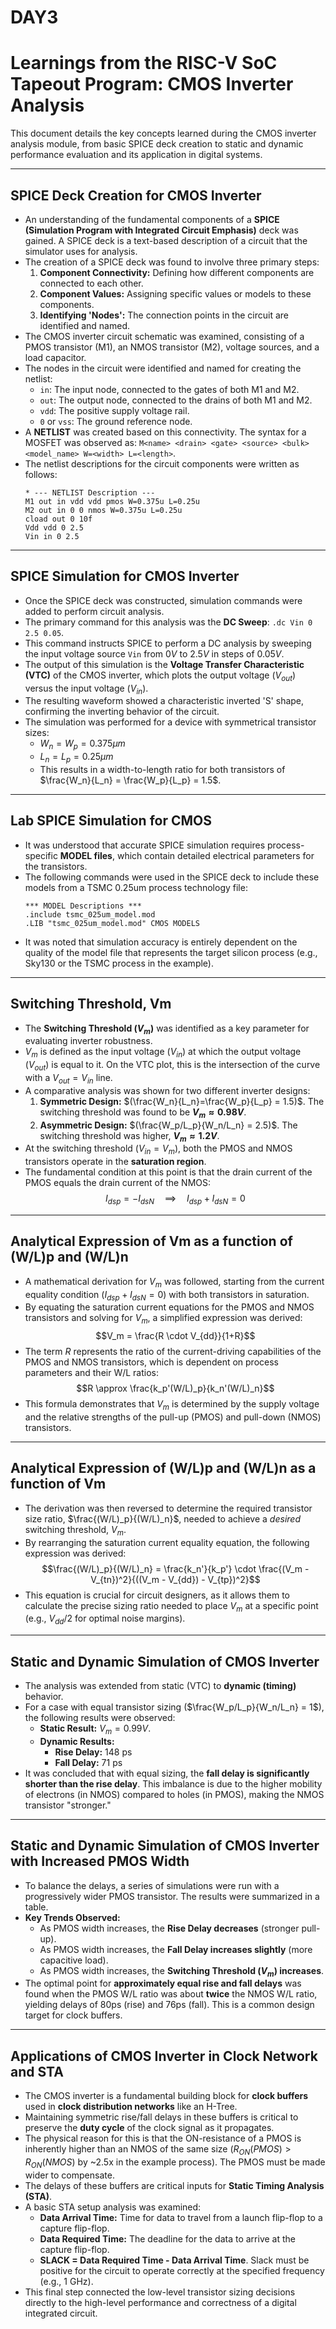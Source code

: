# DAY3


# Learnings from the RISC-V SoC Tapeout Program: CMOS Inverter Analysis

This document details the key concepts learned during the CMOS inverter analysis module, from basic SPICE deck creation to static and dynamic performance evaluation and its application in digital systems.

---

## SPICE Deck Creation for CMOS Inverter

- An understanding of the fundamental components of a **SPICE (Simulation Program with Integrated Circuit Emphasis)** deck was gained. A SPICE deck is a text-based description of a circuit that the simulator uses for analysis.
- The creation of a SPICE deck was found to involve three primary steps:
    1.  **Component Connectivity:** Defining how different components are connected to each other.
    2.  **Component Values:** Assigning specific values or models to these components.
    3.  **Identifying 'Nodes':** The connection points in the circuit are identified and named.
- The CMOS inverter circuit schematic was examined, consisting of a PMOS transistor (M1), an NMOS transistor (M2), voltage sources, and a load capacitor.
- The nodes in the circuit were identified and named for creating the netlist:
    - `in`: The input node, connected to the gates of both M1 and M2.
    - `out`: The output node, connected to the drains of both M1 and M2.
    - `vdd`: The positive supply voltage rail.
    - `0` or `vss`: The ground reference node.
- A **NETLIST** was created based on this connectivity. The syntax for a MOSFET was observed as: `M<name> <drain> <gate> <source> <bulk> <model_name> W=<width> L=<length>`.
- The netlist descriptions for the circuit components were written as follows:
  ```spice
  * --- NETLIST Description ---
  M1 out in vdd vdd pmos W=0.375u L=0.25u
  M2 out in 0 0 nmos W=0.375u L=0.25u
  cload out 0 10f
  Vdd vdd 0 2.5
  Vin in 0 2.5
  ```

---

## SPICE Simulation for CMOS Inverter

- Once the SPICE deck was constructed, simulation commands were added to perform circuit analysis.
- The primary command for this analysis was the **DC Sweep**: `.dc Vin 0 2.5 0.05`.
- This command instructs SPICE to perform a DC analysis by sweeping the input voltage source `Vin` from $0V$ to $2.5V$ in steps of $0.05V$.
- The output of this simulation is the **Voltage Transfer Characteristic (VTC)** of the CMOS inverter, which plots the output voltage ($V_{out}$) versus the input voltage ($V_{in}$).
- The resulting waveform showed a characteristic inverted 'S' shape, confirming the inverting behavior of the circuit.
- The simulation was performed for a device with symmetrical transistor sizes:
    - $W_n = W_p = 0.375 \mu m$
    - $L_n = L_p = 0.25 \mu m$
    - This results in a width-to-length ratio for both transistors of $\frac{W_n}{L_n} = \frac{W_p}{L_p} = 1.5$.

---

## Lab SPICE Simulation for CMOS

- It was understood that accurate SPICE simulation requires process-specific **MODEL files**, which contain detailed electrical parameters for the transistors.
- The following commands were used in the SPICE deck to include these models from a TSMC 0.25um process technology file:
  ```spice
  *** MODEL Descriptions ***
  .include tsmc_025um_model.mod
  .LIB "tsmc_025um_model.mod" CMOS MODELS
  ```
- It was noted that simulation accuracy is entirely dependent on the quality of the model file that represents the target silicon process (e.g., Sky130 or the TSMC process in the example).

---

## Switching Threshold, Vm

- The **Switching Threshold ($V_m$)** was identified as a key parameter for evaluating inverter robustness.
- $V_m$ is defined as the input voltage ($V_{in}$) at which the output voltage ($V_{out}$) is equal to it. On the VTC plot, this is the intersection of the curve with a $V_{out} = V_{in}$ line.
- A comparative analysis was shown for two different inverter designs:
    1.  **Symmetric Design:** $(\frac{W_n}{L_n}=\frac{W_p}{L_p} = 1.5)$. The switching threshold was found to be **$V_m \approx 0.98V$**.
    2.  **Asymmetric Design:** $(\frac{W_p/L_p}{W_n/L_n} = 2.5)$. The switching threshold was higher, **$V_m \approx 1.2V$**.
- At the switching threshold ($V_{in} = V_m$), both the PMOS and NMOS transistors operate in the **saturation region**.
- The fundamental condition at this point is that the drain current of the PMOS equals the drain current of the NMOS:
  $$I_{dsp} = -I_{dsN} \quad \implies \quad I_{dsp} + I_{dsN} = 0$$

---

## Analytical Expression of Vm as a function of (W/L)p and (W/L)n

- A mathematical derivation for $V_m$ was followed, starting from the current equality condition ($I_{dsp} + I_{dsN} = 0$) with both transistors in saturation.
- By equating the saturation current equations for the PMOS and NMOS transistors and solving for $V_m$, a simplified expression was derived:
  $$V_m = \frac{R \cdot V_{dd}}{1+R}$$
- The term $R$ represents the ratio of the current-driving capabilities of the PMOS and NMOS transistors, which is dependent on process parameters and their W/L ratios:
  $$R \approx \frac{k_p'(W/L)_p}{k_n'(W/L)_n}$$
- This formula demonstrates that $V_m$ is determined by the supply voltage and the relative strengths of the pull-up (PMOS) and pull-down (NMOS) transistors.

---

## Analytical Expression of (W/L)p and (W/L)n as a function of Vm

- The derivation was then reversed to determine the required transistor size ratio, $\frac{(W/L)_p}{(W/L)_n}$, needed to achieve a *desired* switching threshold, $V_m$.
- By rearranging the saturation current equality equation, the following expression was derived:
  $$\frac{(W/L)_p}{(W/L)_n} = \frac{k_n'}{k_p'} \cdot \frac{(V_m - V_{tn})^2}{((V_m - V_{dd}) - V_{tp})^2}$$
- This equation is crucial for circuit designers, as it allows them to calculate the precise sizing ratio needed to place $V_m$ at a specific point (e.g., $V_{dd}/2$ for optimal noise margins).

---

## Static and Dynamic Simulation of CMOS Inverter

- The analysis was extended from static (VTC) to **dynamic (timing)** behavior.
- For a case with equal transistor sizing ($\frac{W_p/L_p}{W_n/L_n} = 1$), the following results were observed:
    - **Static Result:** $V_m = 0.99V$.
    - **Dynamic Results:**
        - **Rise Delay:** 148 ps
        - **Fall Delay:** 71 ps
- It was concluded that with equal sizing, the **fall delay is significantly shorter than the rise delay**. This imbalance is due to the higher mobility of electrons (in NMOS) compared to holes (in PMOS), making the NMOS transistor "stronger."

---

## Static and Dynamic Simulation of CMOS Inverter with Increased PMOS Width

- To balance the delays, a series of simulations were run with a progressively wider PMOS transistor. The results were summarized in a table.
- **Key Trends Observed:**
    - As PMOS width increases, the **Rise Delay decreases** (stronger pull-up).
    - As PMOS width increases, the **Fall Delay increases slightly** (more capacitive load).
    - As PMOS width increases, the **Switching Threshold ($V_m$) increases**.
- The optimal point for **approximately equal rise and fall delays** was found when the PMOS W/L ratio was about **twice** the NMOS W/L ratio, yielding delays of 80ps (rise) and 76ps (fall). This is a common design target for clock buffers.

---

## Applications of CMOS Inverter in Clock Network and STA

- The CMOS inverter is a fundamental building block for **clock buffers** used in **clock distribution networks** like an H-Tree.
- Maintaining symmetric rise/fall delays in these buffers is critical to preserve the **duty cycle** of the clock signal as it propagates.
- The physical reason for this is that the ON-resistance of a PMOS is inherently higher than an NMOS of the same size ($R_{ON}(PMOS) > R_{ON}(NMOS)$ by ~2.5x in the example process). The PMOS must be made wider to compensate.
- The delays of these buffers are critical inputs for **Static Timing Analysis (STA)**.
- A basic STA setup analysis was examined:
    - **Data Arrival Time:** Time for data to travel from a launch flip-flop to a capture flip-flop.
    - **Data Required Time:** The deadline for the data to arrive at the capture flip-flop.
    - **SLACK = Data Required Time - Data Arrival Time**. Slack must be positive for the circuit to operate correctly at the specified frequency (e.g., 1 GHz).
- This final step connected the low-level transistor sizing decisions directly to the high-level performance and correctness of a digital integrated circuit.









































